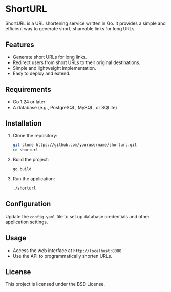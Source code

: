 # ShortURL

ShortURL is a URL shortening service written in Go. It provides a simple and efficient way to generate short, shareable links for long URLs.

## Features

- Generate short URLs for long links.
- Redirect users from short URLs to their original destinations.
- Simple and lightweight implementation.
- Easy to deploy and extend.

## Requirements

- Go 1.24 or later
- A database (e.g., PostgreSQL, MySQL, or SQLite)

## Installation

1. Clone the repository:
    ```bash
    git clone https://github.com/yourusername/shorturl.git
    cd shorturl
    ```

2. Build the project:
    ```bash
    go build
    ```

3. Run the application:
    ```bash
    ./shorturl
    ```

## Configuration

Update the `config.yaml` file to set up database credentials and other application settings.

## Usage

- Access the web interface at `http://localhost:8080`.
- Use the API to programmatically shorten URLs.

## License

This project is licensed under the BSD License.

